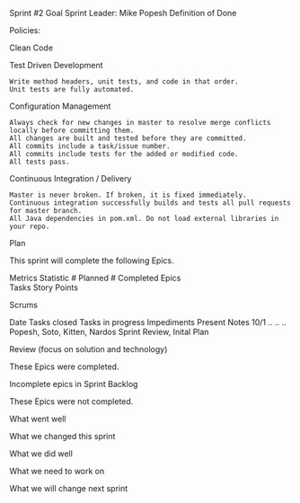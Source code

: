 Sprint #2
Goal
Sprint Leader: Mike Popesh
Definition of Done

  

Policies:

Clean Code


Test Driven Development

    Write method headers, unit tests, and code in that order.
    Unit tests are fully automated.
   
Configuration Management

    Always check for new changes in master to resolve merge conflicts locally before committing them.
    All changes are built and tested before they are committed.
    All commits include a task/issue number.
    All commits include tests for the added or modified code.
    All tests pass.

Continuous Integration / Delivery

    Master is never broken. If broken, it is fixed immediately.
    Continuous integration successfully builds and tests all pull requests for master branch.
    All Java dependencies in pom.xml. Do not load external libraries in your repo.

Plan

This sprint will complete the following Epics.



Metrics
Statistic 	# Planned 	# Completed
Epics 	    
Tasks 
Story Points


Scrums

Date 	Tasks closed 	Tasks in progress 	Impediments   Present                               Notes
10/1   ..           ..                  ..            Popesh, Soto, Kitten, Nardos          Sprint Review, Inital Plan 

Review (focus on solution and technology)


These Epics were completed.


Incomplete epics in Sprint Backlog

These Epics were not completed.

What went well

What we changed this sprint

What we did well

What we need to work on

What we will change next sprint
